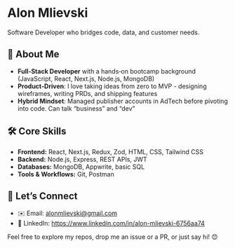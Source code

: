 # Alon Mlievski

Software Developer who bridges code, data, and customer needs.  

## 🚀 About Me
- **Full‑Stack Developer** with a hands‑on bootcamp background (JavaScript, React, Next.js, Node.js, MongoDB)  
- **Product‑Driven**: I love taking ideas from zero to MVP - designing wireframes, writing PRDs, and shipping features  
- **Hybrid Mindset**: Managed publisher accounts in AdTech before pivoting into code. Can talk “business” and “dev” 

## 🛠️ Core Skills
- **Frontend:** React, Next.js, Redux, Zod, HTML, CSS, Tailwind CSS  
- **Backend:** Node.js, Express, REST APIs, JWT 
- **Databases:** MongoDB, Appwrite, basic SQL  
- **Tools & Workflows:** Git, Postman

## 🤝 Let’s Connect
- ✉️ Email: alonmlievski@gmail.com
- 🔗 LinkedIn: https://www.linkedin.com/in/alon-mlievski-6756aa74

Feel free to explore my repos, drop me an issue or a PR, or just say hi! 😊  
